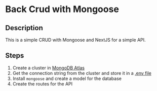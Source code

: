 # Back Crud with Mongoose

## Description

This is a simple CRUD with Mongoose and NextJS for a simple API.

## Steps

1. Create a cluster in [MongoDB Atlas](https://cloud.mongodb.com/)
2. Get the connection string from the cluster and store it in a [.env file](/.env.example)
3. Install `mongoose` and create a model for the database
4. Create the routes for the API